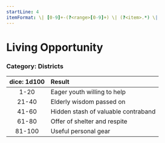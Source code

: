 ```yaml
---
startLine: 4
itemFormat: \| [0-9]+-(?<range>[0-9]+) \| (?<item>.*) \|
---
```

# Living Opportunity
### Category: Districts

| dice: 1d100 | Result |
|:----:|:-------|
| 1-20 | Eager youth willing to help |
| 21-40 | Elderly wisdom passed on |
| 41-60 | Hidden stash of valuable contraband |
| 61-80 | Offer of shelter and respite |
| 81-100 | Useful personal gear |